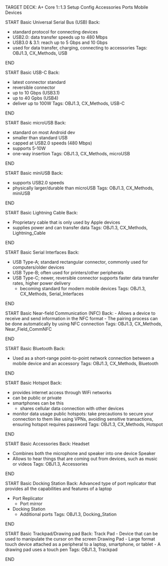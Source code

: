 TARGET DECK: A+ Core 1::1.3 Setup Config Accessories Ports Mobile Devices

START
Basic
Universal Serial Bus (USB)
Back:
- standard protocol for connecting devices 
- USB2.0: data transfer speeds up to 480 Mbps
- USB3.0 & 3.1: reach up to 5 Gbps and 10 Gbps
- used for data transfer, charging, connecting to accessories 
Tags: OBJ1.3, CX_Methods, USB
<!--ID: 1730840163076-->
END

START
Basic
USB-C
Back:
- latest connector standard 
- reversible connector 
- up to 10 Gbps (USB3.1)
- up to 40 Gpbs (USB4)
- deliver up to 100W
Tags: OBJ1.3, CX_Methods, USB-C
<!--ID: 1730840260348-->
END

START
Basic
microUSB
Back:
- standard on most Android dev 
- smaller than standard USB
- capped at USB2.0 speeds (480 Mbps)
- supports 5-10W
- one-way insertion
Tags: OBJ1.3, CX_Methods, microUSB
<!--ID: 1730840260356-->
END

START
Basic
miniUSB
Back:
- supports USB2.0 speeds 
- physically larger/durable than microUSB
Tags: OBJ1.3, CX_Methods, miniUSB
<!--ID: 1730840305306-->
END

START
Basic
Lightning Cable
Back:
- Proprietary cable that is only used by Apple devices 
- supplies power and can transfer data 
Tags: OBJ1.3, CX_Methods, Lightning_Cable
<!--ID: 1730840396771-->
END

START
Basic
Serial Interfaces
Back:
- USB Type-A; standard rectangular connector, commonly used for computers/older devices 
- USB Type-B; often used for printers/other peripherals 
- USB Type-C; newer, reversible connector supports faster data transfer rates, higher power delivery
	- becoming standard for modern mobile devices 
Tags: OBJ1.3, CX_Methods, Serial_Interfaces
<!--ID: 1730840396778-->
END

START
Basic
Near-field Communication (NFC)
Back:
	- Allows a device to receive and send information in the NFC format 
	- The pairing process can be done automatically by using NFC connection
Tags: OBJ1.3, CX_Methods, Near_Field_CommNFC
<!--ID: 1730843550845-->
END

START
Basic
Bluetooth
Back:
- Used as a short-range point-to-point network connection between a mobile device and an accessory 
Tags: OBJ1.3, CX_Methods, Bluetooth
<!--ID: 1730840598318-->
END

START
Basic
Hotspot
Back:
- provides internet access through WiFi networks 
- can be public or private 
- smartphones can be this 
	- shares cellular data connection with other devices 
- monitor data usage
public hotspots: take precautions to secure your connection to them like using VPNs, avoiding sensitive transactions, ensuring hotspot requires password 
Tags: OBJ1.3, CX_Methods, Hotspot
<!--ID: 1730840662990-->
END

START
Basic
Accessories 
Back:
Headset 
- Combines both the microphone and speaker into one device 
Speaker 
- Allows to hear things that are coming out from devices, such as music or videos 
Tags: OBJ1.3, Accessories
<!--ID: 1730840879931-->
END

START
Basic
Docking Station
Back:
Advanced type of port replicator that provides all the capabilities and features of a laptop 
- Port Replicator 
	- Port mirror 
- Docking Station 
	- Additional ports
Tags: OBJ1.3, Docking_Station
<!--ID: 1730841059184-->
END

START
Basic
Trackpad/Drawing pad
Back:
Track Pad 
	- Device that can be used to manipulate the cursor on the screen 
Drawing Pad
	- Large format touch device attached as a peripheral to a laptop, smartphone, or tablet 
	- A drawing pad uses a touch pen 
Tags: OBJ1.3, Trackpad
<!--ID: 1730843550857-->
END


